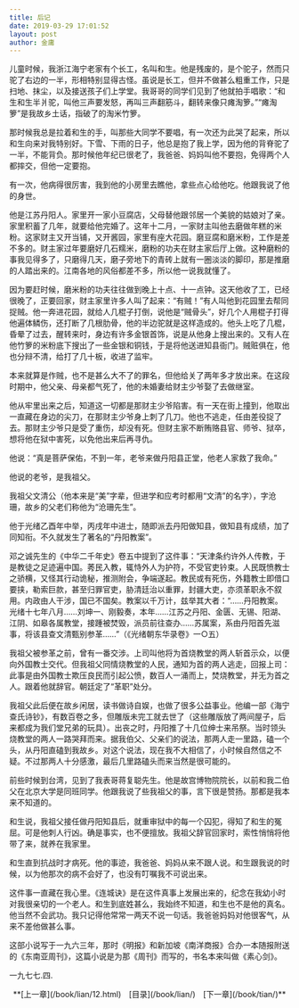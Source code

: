 ```yaml
---
title: 后记
date: 2019-03-29 17:01:52
layout: post
author: 金庸
---
```


<p>儿童时候，我浙江海宁老家有个长工，名叫和生。他是残废的，是个驼子，然而只驼了右边的一半，形相特别显得古怪。虽说是长工，但并不做甚么粗重工作，只是扫地、抹尘，以及接送孩子们上学堂。我哥哥的同学们见到了他就拍手唱歌：“和生和生半爿驼，叫他三声要发怒，再叫三声翻筋斗，翻转来像只瘫淘箩。”“瘫淘箩”是我故乡土话，指破了的淘米竹箩。</p><p>那时候我总是拉着和生的手，叫那些大同学不要唱，有一次还为此哭了起来，所以和生向来对我特别好。下雪、下雨的日子，他总是抱了我上学，因为他的背脊驼了一半，不能背负。那时候他年纪已很老了，我爸爸、妈妈叫他不要抱，免得两个人都摔交，但他一定要抱。</p><p>有一次，他病得很厉害，我到他的小房里去瞧他，拿些点心给他吃。他跟我说了他的身世。</p><p>他是江苏丹阳人。家里开一家小豆腐店，父母替他跟邻居一个美貌的姑娘对了亲。家里积蓄了几年，就要给他完婚了。这年十二月，一家财主叫他去磨做年糕的米粉。这家财主又开当铺，又开酱园，家里有座大花园。磨豆腐和磨米粉，工作是差不多的。财主家过年要磨好几石糯米，磨粉的功夫在财主家后厅上做。这种磨粉的事我见得多了，只磨得几天，磨子旁地下的青砖上就有一圈淡淡的脚印，那是推磨的人踏出来的。江南各地的风俗都差不多，所以他一说我就懂了。</p><p>因为要赶时候，磨米粉的功夫往往做到晚上十点、十一点钟。这天他收了工，已经很晚了，正要回家，财主家里许多人叫了起来：“有贼！”有人叫他到花园里去帮同捉贼。他一奔进花园，就给人几棍子打倒，说他是“贼骨头”，好几个人用棍子打得他遍体鳞伤，还打断了几根肋骨，他的半边驼就是这样造成的。他头上吃了几棍，昏晕了过去，醒转来时，身边有许多金银首饰，说是从他身上搜出来的。又有人在他竹箩的米粉底下搜出了一些金银和铜钱，于是将他送进知县衙门。贼赃俱在，他也分辩不清，给打了几十板，收进了监牢。</p><p>本来就算是作贼，也不是甚么大不了的罪名，但他给关了两年多才放出来。在这段时期中，他父亲、母亲都气死了，他的未婚妻给财主少爷娶了去做继室。</p><p>他从牢里出来之后，知道这一切都是那财主少爷陷害。有一天在街上撞到，他取出一直藏在身边的尖刀，在那财主少爷身上刺了几刀。他也不逃走，任由差役捉了去。那财主少爷只是受了重伤，却没有死。但财主家不断贿赂县官、师爷、狱卒，想将他在狱中害死，以免他出来后再寻仇。</p><p>他说：“真是菩萨保佑，不到一年，老爷来做丹阳县正堂，他老人家救了我命。”</p><p>他说的老爷，是我祖父。</p><p>我祖父文清公（他本来是“美”字辈，但进学和应考时都用“文清”的名字），字沧珊，故乡的父老们称他为“沧珊先生”。</p><p>他于光绪乙酉年中举，丙戌年中进士，随即派去丹阳做知县，做知县有成绩，加了同知衔。不久就发生了著名的“丹阳教案”。</p><p>邓之诚先生的《中华二千年史》卷五中提到了这件事：“天津条约许外人传教，于是教徒之足迹遍中国。莠民入教，辄恃外人为护符，不受官吏钤束。人民既愤教士之骄横，又怪其行动诡秘，推测附会，争端遂起。教民或有死伤，外籍教士即借口要挟，勒索巨款，甚至归罪官吏，胁清廷治以重罪，封疆大吏，亦须革职永不叙用。内政由人干涉，国已不国矣。教案以千万计，兹举其大者：“……丹阳教案。光绪十七年八月……刘坤一、刚毅奏，本年……江苏之丹阳、金匮、无锡、阳湖、江阴、如皋各属教堂，接踵被焚毁，派员前往查办……苏属案，系由丹阳首先滋事，将该县查文清甄别参革……”（《光绪朝东华录卷》一○五）</p><p>我祖父被参革之前，曾有一番交涉。上司叫他将为首烧教堂的两人斩首示众，以便向外国教士交代。但我祖父同情烧教堂的人民，通知为首的两人逃走，回报上司：此事是由外国教士欺压良民而引起公愤，数百人一涌而上，焚烧教堂，并无为首之人。跟着他就辞官。朝廷定了“革职”处分。</p><p>我祖父此后便在故乡闲居，读书做诗自娱，也做了很多公益事业。他编一部《海宁查氏诗钞》，有数百卷之多，但雕版未完工就去世了（这些雕版放了两间屋子，后来都成为我们堂兄弟的玩具）。出丧之时，丹阳推了十几位绅士来吊祭。当时领头烧教堂的两人一路哭拜而来。据我伯父、父亲们的说法，那两人走一里路，磕一个头，从丹阳直磕到我故乡。对这个说法，现在我不大相信了，小时候自然信之不疑。不过那两人十分感激，最后几里路磕头而来当然是很可能的。</p><p>前些时候到台湾，见到了我表哥蒋复聪先生。他是故宫博物院院长，以前和我二伯父在北京大学是同班同学。他跟我说了些我祖父的事，言下很是赞扬。那都是我本来不知道的。</p><p>和生说，我祖父接任做丹阳知县后，就重审狱中的每一个囚犯，得知了和生的冤屈。可是他刺人行凶。确是事实，也不便擅放。我祖父辞官回家时，索性悄悄将他带了来，就养在我家里。</p><p>和生直到抗战时才病死。他的事迹，我爸爸、妈妈从来不跟人说。和生跟我说的时候，以为他那次的病不会好了，也没有叮嘱我不可说出来。</p><p>这件事一直藏在我心里。《连城诀》是在这件真事上发展出来的，纪念在我幼小时对我很亲切的一个老人。和生到底姓甚么，我始终不知道，和生也不是他的真名。他当然不会武功。我只记得他常常一两天不说一句话。我爸爸妈妈对他很客气，从来不差他做甚么事。</p><p>这部小说写于一九六三年，那时《明报》和新加坡《南洋商报》合办一本随报附送的《东南亚周刊》，这篇小说是为那《周刊》而写的，书名本来叫做《素心剑》。</p><p>一九七七.四. </p>

<p align="center">**[上一章](/book/lian/12.html)&emsp;[目录](/book/lian/)&emsp;[下一章](/book/tian/)**</p>